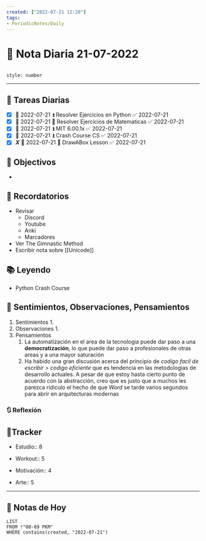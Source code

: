 ```yaml
---
created: ["2022-07-21 12:20"]
tags:
- PeriodicNotes/Daily
---
```


# 📅 Nota Diaria  21-07-2022
```toc

style: number

```

---
## 🔷 Tareas Diarias
- [x] 📅 2022-07-21 ⏫ Resolver Ejercicios en Python ✅ 2022-07-21
- [x] 📅 2022-07-21 🔼  Resolver Ejercicios de Matematicas ✅ 2022-07-21
- [x] 📅 2022-07-21 ⏫ MIT 6.00.1x ✅ 2022-07-21
- [x] 📅 2022-07-21 ⏫ Crash Course CS ✅ 2022-07-21
- [x] ***X*** 📅 2022-07-21 🔼 DrawABox Lesson ✅ 2022-07-21

## 🎯 Objectivos
- 
## 📕 Recordatorios
- Revisar
	- Discord
	- Youtube
	- Anki
	- Marcadores
- Ver The Gimnastic Method
- Escribir nota sobre [[Unicode]]
## 📚 Leyendo
- Python Crash Course
## 💬 Sentimientos, Observaciones, Pensamientos 
1. Sentimientos
	1. 
2. Observaciones
	1. 
3. Pensamientos
	1. La automatización en el area de la tecnologia puede dar paso a una **democratización**, lo que puede dar paso a profesionales de otras areas y a una mayor saturación
	2. Ha habido una gran discusión acerca del principio de *codigo facil de escribir > codigo eficiente* que es tendencia en las metodologias de desarrollo actuales. A pesar de que estoy hasta cierto punto de acuerdo con la abstracción, creo que es justo que a muchos les parezca ridiculo el hecho de que *Word* se tarde varios segundos para abrir en arquitecturas modernas
### 🔃 Reflexión

## 🔷Tracker

- Estudio:: 8

- Workout:: 5

- Motivación:: 4

- Arte:: 5
---

## 📅 Notas de Hoy
```dataview
LIST 
FROM !"00-09 PKM" 
WHERE contains(created, "2022-07-21")
```